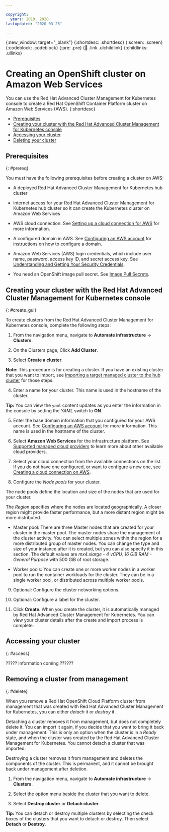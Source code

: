 ```yaml
---

copyright:
  years: 2019, 2020
lastupdated: "2020-03-26"

---
```


{:new_window: target="_blank"}
{:shortdesc: .shortdesc}
{:screen: .screen}
{:codeblock: .codeblock}
{:pre: .pre}
{:child: .link .ulchildlink}
{:childlinks: .ullinks}

# Creating an OpenShift cluster on Amazon Web Services

You can use the Red Hat Advanced Cluster Management for Kubernetes console to create a Red Hat OpenShift Container Platform cluster on Amazon Web Services (AWS). 
{:shortdesc}

  - [Prerequisites](#prereq)
  - [Creating your cluster with the Red Hat Advanced Cluster Management for Kubernetes console](#create_gui)
  - [Accessing your cluster](#access)
  - [Deleting your cluster](#delete)
 
## Prerequisites
{: #prereq}

You must have the following prerequisites before creating a cluster on AWS:

* A deployed Red Hat Advanced Cluster Management for Kubernetes hub cluster

* Internet access for your Red Hat Advanced Cluster Management for Kubernetes hub cluster so it can create the Kubernetes cluster on Amazon Web Services

* AWS cloud connection. See [Setting up a cloud connection for AWS](cloud_conn_aws.md) for more information.

* A configured domain in AWS. See [Configuring an AWS account](https://docs.openshift.com/container-platform/4.3/installing/installing_aws/installing-aws-account.html) for instructions on how to configure a domain. 

* Amazon Web Services (AWS) login credentials, which include user name, password, access key ID, and secret access key. See [Understanding and Getting Your Security Credentials](https://docs.aws.amazon.com/general/latest/gr/aws-sec-cred-types.html).

* You need an OpenShift image pull secret. See [Image Pull Secrets](https://docs.openshift.com/enterprise/3.0/dev_guide/image_pull_secrets.html).

## Creating your cluster with the Red Hat Advanced Cluster Management for Kubernetes console
{: #create_gui}

To create clusters from the Red Hat Advanced Cluster Management for Kubernetes console, complete the following steps: 

1. From the navigation menu, navigate to **Automate infrastructure** -> **Clusters**.

2. On the Clusters page, Click **Add Cluster**.

3. Select **Create a cluster**. 
   
  **Note:** This procedure is for creating a cluster. If you have an existing cluster that you want to import, see [Importing a target managed cluster to the hub cluster](import.md) for those steps.
  
4. Enter a name for your cluster. This name is used in the hostname of the cluster.

  **Tip:** You can view the `yaml` content updates as you enter the information in the console by setting the *YAML* switch to **ON**. 

5. Enter the base domain information that you configured for your AWS account. See [Configuring an AWS account](https://docs.openshift.com/container-platform/4.3/installing/installing_aws/installing-aws-account.html) for more information. This name is used in the hostname of the cluster.

6. Select **Amazon Web Services** for the infrastructure platform. See [Supported managed cloud providers](cloud_providers.md) to learn more about other available cloud providers.

7. Select your cloud connection from the available connections on the list. If you do not have one configured, or want to configure a new one, see [Creating a cloud connection on AWS](conn_cloud_aws.md).
   
8. Configure the *Node pools* for your cluster. 

  The node pools define the location and size of the nodes that are used for your cluster. 

  The *Region* specifies where the nodes are located geographically. A closer region might provide faster performance, but a more distant region might be more distributed. 

  * Master pool: There are three Master nodes that are created for your cluster in the master pool. The master nodes share the management of the cluster activity. You can select multiple zones within the region for a more distributed group of master nodes. You can change the type and size of your instance after it is created, but you can also specify it in this section. The default values are *mx4.xlarge - 4 vCPU, 16 GiB RAM - General Purpose* with 500 GiB of root storage. 

  * Worker pools: You can create one or more worker nodes in a worker pool to run the container workloads for the cluster. They can be in a single worker pool, or distributed across multiple worker pools.  

9. Optional: Configure the cluster networking options.

10. Optional: Configure a label for the cluster.

11. Click **Create**. When you create the cluster, it is automatically managed by Red Hat Advanced Cluster Management for Kubernetes. You can view your cluster details after the create and import process is complete.

## Accessing your cluster 
{: #access}

????? Information coming ??????

## Removing a cluster from management
{: #delete}

When you remove a Red Hat OpenShift Cloud Platform cluster from management that was created with Red Hat Advanced Cluster Management for Kubernetes, you can either *detach* it or *destroy* it.  

Detaching a cluster removes it from management, but does not completely delete it. You can import it again, if you decide that you want to bring it back under management. This is only an option when the cluster is in a *Ready* state, and when the cluster was created by the Red Hat Advanced Cluster Management for Kubernetes. You cannot detach a cluster that was imported.

Destroying a cluster removes it from management and deletes the components of the cluster. This is permanent, and it cannot be brought back under management after deletion.   

1. From the navigation menu, navigate to **Automate infrastructure** -> **Clusters**.

2. Select the option menu beside the cluster that you want to delete.

3. Select **Destroy cluster** or **Detach cluster**. 

  **Tip:** You can detach or destroy multiple clusters by selecting the check boxes of the clusters that you want to detach or destroy. Then select **Detach** or **Destroy**.

